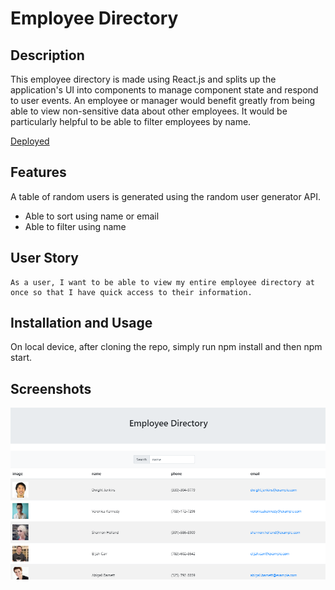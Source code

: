 # Employee Directory

## Description

This employee directory is made using React.js and splits up the application's UI into components to manage component state and respond to user events. An employee or manager would benefit greatly from being able to view non-sensitive data about other employees. It would be particularly helpful to be able to filter employees by name.

[Deployed](https://mcui1997.github.io/Employee-Directory//)

## Features

A table of random users is generated using the random user generator API.

  * Able to sort using name or email
  * Able to filter using name

## User Story

```
As a user, I want to be able to view my entire employee directory at once so that I have quick access to their information.
```

## Installation and Usage

On local device, after cloning the repo, simply run npm install and then npm start.


## Screenshots

![Alt text](/screenshots/main.PNG "Main")
